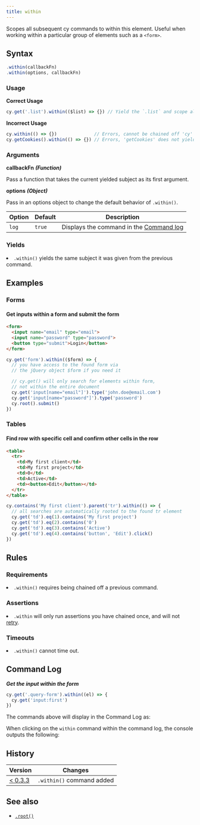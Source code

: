 ```yaml
---
title: within
---
```


Scopes all subsequent cy commands to within this element. Useful when working within a particular group of elements such as a `<form>`.

## Syntax

```javascript
.within(callbackFn)
.within(options, callbackFn)
```

### Usage

**<Icon name="check-circle" color="green"></Icon> Correct Usage**

```javascript
cy.get('.list').within(($list) => {}) // Yield the `.list` and scope all commands within it
```

**<Icon name="exclamation-triangle" color="red"></Icon> Incorrect Usage**

```javascript
cy.within(() => {})              // Errors, cannot be chained off 'cy'
cy.getCookies().within(() => {}) // Errors, 'getCookies' does not yield DOM element
```

### Arguments

**<Icon name="angle-right"></Icon> callbackFn** ***(Function)***

Pass a function that takes the current yielded subject as its first argument.

**<Icon name="angle-right"></Icon> options** ***(Object)***

Pass in an options object to change the default behavior of `.within()`.

Option | Default | Description
--- | --- | ---
`log` | `true` | Displays the command in the [Command log](/guides/core-concepts/test-runner#Command-Log)

### Yields [<Icon name="question-circle"/>](introduction-to-cypress#Subject-Management)

<List><li>`.within()` yields the same subject it was given from the previous command.</li></List>

## Examples

### Forms

#### Get inputs within a form and submit the form

```html
<form>
  <input name="email" type="email">
  <input name="password" type="password">
  <button type="submit">Login</button>
</form>
```

```javascript
cy.get('form').within(($form) => {
  // you have access to the found form via
  // the jQuery object $form if you need it

  // cy.get() will only search for elements within form,
  // not within the entire document
  cy.get('input[name="email"]').type('john.doe@email.com')
  cy.get('input[name="password"]').type('password')
  cy.root().submit()
})
```

### Tables

#### Find row with specific cell and confirm other cells in the row

```html
<table>
  <tr>
    <td>My first client</td>
    <td>My first project</td>
    <td>0</td>
    <td>Active</td>
    <td><button>Edit</button></td>
  </tr>
</table>
```

```javascript
cy.contains('My first client').parent('tr').within(() => {
  // all searches are automatically rooted to the found tr element
  cy.get('td').eq(1).contains('My first project')
  cy.get('td').eq(2).contains('0')
  cy.get('td').eq(3).contains('Active')
  cy.get('td').eq(4).contains('button', 'Edit').click()
})
```

## Rules

### Requirements [<Icon name="question-circle"/>](introduction-to-cypress#Chains-of-Commands)

<List><li>`.within()` requires being chained off a previous command.</li></List>

### Assertions [<Icon name="question-circle"/>](introduction-to-cypress#Assertions)

<List><li>`.within` will only run assertions you have chained once, and will not [retry](/guides/core-concepts/retry-ability).</li></List>

### Timeouts [<Icon name="question-circle"/>](introduction-to-cypress#Timeouts)

<List><li>`.within()` cannot time out.</li></List>

## Command Log

***Get the input within the form***

```javascript
cy.get('.query-form').within((el) => {
  cy.get('input:first')
})
```

The commands above will display in the Command Log as:

<DocsImage src="/img/api/within/go-within-other-dom-elements.png" alt="Command Log within" ></DocsImage>

When clicking on the `within` command within the command log, the console outputs the following:

<DocsImage src="/img/api/within/within-shows-its-yield-in-console-log.png" alt="Console Log within" ></DocsImage>

## History

Version | Changes
--- | ---
[< 0.3.3](/guides/references/changelog#0-3-3) | `.within()` command added

## See also

- [`.root()`](/api/commands/root)

